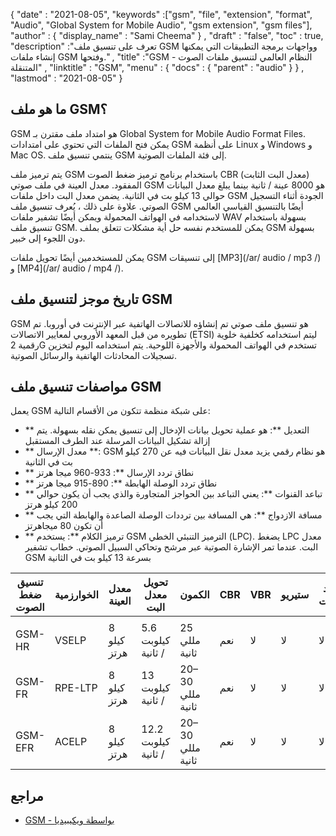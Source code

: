 {
  "date" : "2021-08-05",
  "keywords" :["gsm", "file", "extension", "format", "Audio", "Global System for Mobile Audio", "gsm extension", "gsm files"],
  "author" : {
    "display_name" : "Sami Cheema"
} ,
  "draft" : "false",
  "toc" : true,
  "description" :"تعرف على تنسيق ملف GSM وواجهات برمجة التطبيقات التي يمكنها إنشاء ملفات GSM وفتحها." ,
  "title" :"GSM - النظام العالمي لتنسيق ملفات الصوت المتنقلة" ,
  "linktitle" : "GSM",
  "menu" : {
    "docs" : {
      "parent" : "audio"
}
} ,
  "lastmod" : "2021-08-05"
}

## ما هو ملف GSM؟

GSM هو امتداد ملف مقترن بـ Global System for Mobile Audio Format Files. يمكن فتح الملفات التي تحتوي على امتدادات GSM على أنظمة Linux و Windows و Mac OS. ينتمي تنسيق ملف GSM إلى فئة الملفات الصوتية.

يتم ترميز ملف GSM باستخدام برنامج ترميز ضغط الصوت CBR (معدل البت الثابت) المفقود. معدل العينة في ملف صوتي GSM هو 8000 عينة / ثانية بينما يبلغ معدل البيانات حوالي 13 كيلو بت في الثانية. يضمن معدل البت داخل ملفات GSM الجودة أثناء التسجيل الصوتي. علاوة على ذلك ، يُعرف تنسيق ملف GSM أيضًا بالتنسيق القياسي العالمي لاستخدامه في الهواتف المحمولة ويمكن أيضًا تشفير ملفات WAV بسهولة باستخدام تنسيق ملف GSM. يمكن للمستخدم نفسه حل أية مشكلات تتعلق بملف GSM بسهولة دون اللجوء إلى خبير.

يمكن للمستخدمين أيضًا تحويل ملفات GSM إلى تنسيقات [MP3](/ar/ audio / mp3 /) و [MP4](/ar/ audio / mp4 /).

## تاريخ موجز لتنسيق ملف GSM

GSM هو تنسيق ملف صوتي تم إنشاؤه للاتصالات الهاتفية عبر الإنترنت في أوروبا. تم تطويره من قبل المعهد الأوروبي لمعايير الاتصالات (ETSI) ليتم استخدامه كخلفية خلوية رقمية 2G تستخدم في الهواتف المحمولة والأجهزة اللوحية. يتم استخدامه اليوم لتخزين تسجيلات المحادثات الهاتفية والرسائل الصوتية.

## مواصفات تنسيق ملف GSM ##

يعمل GSM على شبكة منظمة تتكون من الأقسام التالية:

- ** التعديل **: هو عملية تحويل بيانات الإدخال إلى تنسيق يمكن نقله بسهولة. يتم إزالة تشكيل البيانات المرسلة عند الطرف المستقبل
- ** معدل الإرسال **: GSM هو نظام رقمي يزيد معدل نقل البيانات فيه عن 270 كيلو بت في الثانية
- ** نطاق تردد الإرسال **: 933-960 ميجا هرتز
- ** نطاق تردد الوصلة الهابطة **: 890-915 ميجا هرتز
- ** تباعد القنوات **: يعني التباعد بين الحواجز المتجاورة والذي يجب أن يكون حوالي 200 كيلو هرتز
- ** مسافة الازدواج **: هي المسافة بين ترددات الوصلة الصاعدة والهابطة التي يجب أن تكون 80 ميجاهرتز
- ** ترميز الكلام **: يستخدم GSM الترميز التنبئي الخطي (LPC). يضغط LPC معدل البت. عندما تمر الإشارة الصوتية عبر مرشح وتحاكي السبيل الصوتي. خطاب تشفير GSM بسرعة 13 كيلو بت في الثانية

| تنسيق ضغط الصوت | الخوارزمية | معدل العينة | تحويل معدل البت | الكمون | CBR | VBR | ستيريو | متعدد القنوات |
| ------------------------ | --------- | ----------- | ------------------ | -------- | --- | --- | ------ | ------------ |
| |
| GSM-HR | VSELP | 8 كيلو هرتز | 5.6 كيلوبت / ثانية | 25 مللي ثانية | نعم | لا | لا | لا |
| GSM-FR | RPE-LTP | 8 كيلو هرتز | 13 كيلوبت / ثانية | 20–30 مللي ثانية | نعم | لا | لا | لا |
| GSM-EFR | ACELP | 8 كيلو هرتز | 12.2 كيلوبت / ثانية | 20–30 مللي ثانية | نعم | لا | لا | لا |

## مراجع ##

* [GSM - بواسطة ويكيبيديا](https://en.wikipedia.org/wiki/Comparison_of_audio_coding_formats)

